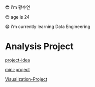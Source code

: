 😎 i'm 황수연

😊 age is 24

😁 i'm currently learning Data Engineering





# Analysis Project

[project-idea](https://github.com/suyeee/project-idea.git)

[mini-project](https://github.com/suyeee/mini-project.git)

[Visualization-Project](https://github.com/suyeee/Visualization-Project.git)



